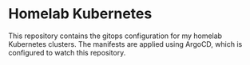 # Homelab Kubernetes

This repository contains the gitops configuration for my homelab Kubernetes clusters. The manifests are applied using ArgoCD, which is configured to watch this repository.
